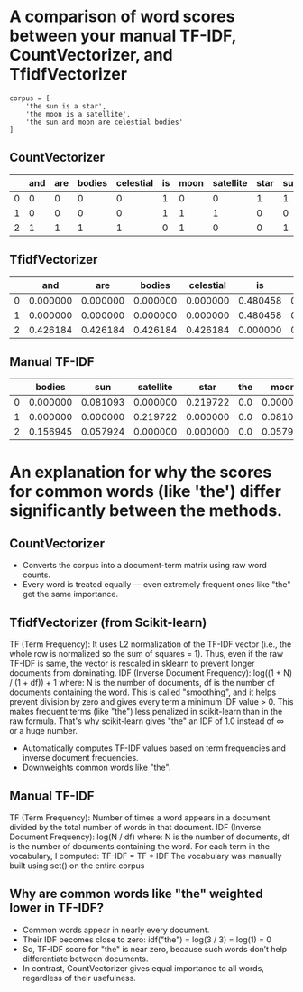 # A comparison of word scores between your manual TF-IDF, CountVectorizer, and TfidfVectorizer
```
corpus = [
    'the sun is a star',
    'the moon is a satellite',
    'the sun and moon are celestial bodies'
]
```

## CountVectorizer
|     | and | are | bodies | celestial | is | moon | satellite | star | sun | the |
|-----|-----|-----|--------|-----------|----|------|-----------|------|-----|-----|
|  0  |  0  |  0  |   0    |     0     | 1  |  0   |     0     |  1   |  1  |  1  |
|  1  |  0  |  0  |   0    |     0     | 1  |  1   |     1     |  0   |  0  |  1  |
|  2  |  1  |  1  |   1    |     1     | 0  |  1   |     0     |  0   |  1  |  1  |

## TfidfVectorizer
|     |   and   |   are   |  bodies  | celestial |    is   |   moon  | satellite |  star  |   sun   |   the   |
|-----|---------|---------|----------|-----------|---------|---------|-----------|--------|---------|---------|
|  0  | 0.000000| 0.000000| 0.000000 | 0.000000  | 0.480458| 0.000000| 0.000000  | 0.631745| 0.480458| 0.373119|
|  1  | 0.000000| 0.000000| 0.000000 | 0.000000  | 0.480458| 0.480458| 0.631745  | 0.000000| 0.000000| 0.373119|
|  2  | 0.426184| 0.426184| 0.426184 | 0.426184  | 0.000000| 0.324124| 0.000000  | 0.000000| 0.324124| 0.251711|

## Manual TF-IDF
|     |  bodies  |   sun   | satellite |  star   | the |  moon   |  are   |   a    | celestial |   is    |  and   |
|-----|----------|---------|-----------|---------|-----|---------|--------|--------|-----------|---------|--------|
|  0  | 0.000000 | 0.081093| 0.000000  | 0.219722| 0.0 | 0.000000| 0.000000| 0.081093| 0.000000  | 0.081093| 0.000000|
|  1  | 0.000000 | 0.000000| 0.219722  | 0.000000| 0.0 | 0.081093| 0.000000| 0.081093| 0.000000  | 0.081093| 0.000000|
|  2  | 0.156945 | 0.057924| 0.000000  | 0.000000| 0.0 | 0.057924| 0.156945| 0.000000| 0.156945  | 0.000000| 0.156945|

# An explanation for why the scores for common words (like 'the') differ significantly between the methods.
## CountVectorizer
- Converts the corpus into a document-term matrix using raw word counts.
- Every word is treated equally — even extremely frequent ones like "the" get the same importance.
## TfidfVectorizer (from Scikit-learn)
TF (Term Frequency): It uses L2 normalization of the TF-IDF vector (i.e., the whole row is normalized so the sum of squares = 1). Thus, even if the raw TF-IDF is same, the vector is rescaled in sklearn to prevent longer documents from dominating.
IDF (Inverse Document Frequency): log((1 + N) / (1 + df)) + 1 where: N is the number of documents, df is the number of documents containing the word. This is called "smoothing", and it helps prevent division by zero and gives every term a minimum IDF value > 0.
This makes frequent terms (like "the") less penalized in scikit-learn than in the raw formula. That's why scikit-learn gives "the" an IDF of 1.0 instead of ∞ or a huge number.
- Automatically computes TF-IDF values based on term frequencies and inverse document frequencies.
- Downweights common words like "the".
## Manual TF-IDF
TF (Term Frequency): Number of times a word appears in a document divided by the total number of words in that document.
IDF (Inverse Document Frequency): log(N / df) where: N is the number of documents, df is the number of documents containing the word.
For each term in the vocabulary, I computed: TF-IDF = TF * IDF
The vocabulary was manually built using set() on the entire corpus
## Why are common words like "the" weighted lower in TF-IDF?
- Common words appear in nearly every document.
- Their IDF becomes close to zero:
    idf("the") = log(3 / 3) = log(1) = 0
- So, TF-IDF score for "the" is near zero, because such words don’t help differentiate between documents.
- In contrast, CountVectorizer gives equal importance to all words, regardless of their usefulness.
